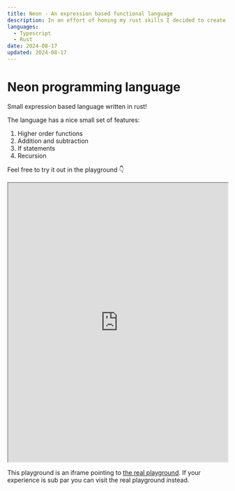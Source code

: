 ```yaml
---
title: Neon - An expression based functional language
description: In an effort of honing my rust skills I decided to create a programming language in rust. I call it neon and it's my baby
languages:
  - Typescript
  - Rust
date: 2024-08-17
updated: 2024-08-17
---
```


# Neon programming language

Small expression based language written in rust!

The language has a nice small set of features:

1. Higher order functions
2. Addition and subtraction
3. If statements
4. Recursion

Feel free to try it out in the playground 👇

<iframe style="width: 100%; height: 40rem;" src="https://redsuperbat.github.io/neon">
</iframe>

This playground is an iframe pointing to [the real playground](https://redsuperbat.github.io/neon). If your experience is sub par you can visit the real playground instead.
